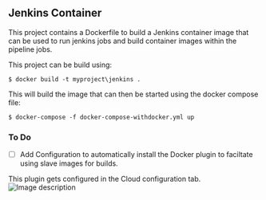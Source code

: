 ## Jenkins Container

This project contains a Dockerfile to build a Jenkins container image that can be used to run jenkins jobs and build container images within the pipeline jobs.

This project can be build using:

 ```$ docker build -t myproject\jenkins .```

This will build the image that can then be started using the docker compose file:

 ```$ docker-compose -f docker-compose-withdocker.yml up ```


### To Do
 - [ ] Add Configuration to automatically install the Docker plugin to faciltate using slave images for builds.

This plugin gets configured in the Cloud configuration tab. 
![Image description](https://github.com/twofishrec/jenkins-slave-pipeline/blob/sanitized/images/configuringClouds.png)

